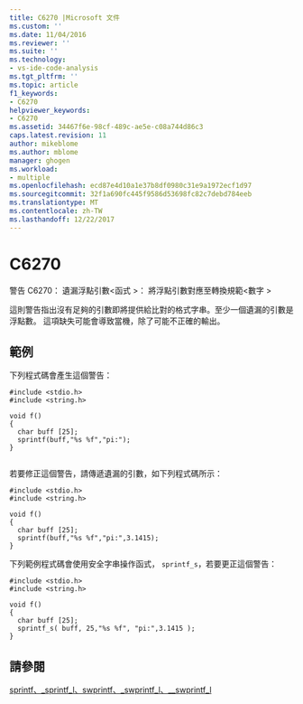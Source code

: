 ```yaml
---
title: C6270 |Microsoft 文件
ms.custom: ''
ms.date: 11/04/2016
ms.reviewer: ''
ms.suite: ''
ms.technology:
- vs-ide-code-analysis
ms.tgt_pltfrm: ''
ms.topic: article
f1_keywords:
- C6270
helpviewer_keywords:
- C6270
ms.assetid: 34467f6e-98cf-489c-ae5e-c08a744d86c3
caps.latest.revision: 11
author: mikeblome
ms.author: mblome
manager: ghogen
ms.workload:
- multiple
ms.openlocfilehash: ecd87e4d10a1e37b8df0980c31e9a1972ecf1d97
ms.sourcegitcommit: 32f1a690fc445f9586d53698fc82c7debd784eeb
ms.translationtype: MT
ms.contentlocale: zh-TW
ms.lasthandoff: 12/22/2017
---
```

# <a name="c6270"></a>C6270
警告 C6270： 遺漏浮點引數\<函式 >： 將浮點引數對應至轉換規範\<數字 >  
  
 這則警告指出沒有足夠的引數即將提供給比對的格式字串。至少一個遺漏的引數是浮點數。 這項缺失可能會導致當機，除了可能不正確的輸出。  
  
## <a name="example"></a>範例  
 下列程式碼會產生這個警告：  
  
```  
#include <stdio.h>  
#include <string.h>  
  
void f()  
{  
  char buff [25];  
  sprintf(buff,"%s %f","pi:");  
}  
  
```  
  
 若要修正這個警告，請傳遞遺漏的引數，如下列程式碼所示：  
  
```  
#include <stdio.h>  
#include <string.h>  
  
void f()  
{  
  char buff [25];  
  sprintf(buff,"%s %f","pi:",3.1415);   
}  
```  
  
 下列範例程式碼會使用安全字串操作函式， `sprintf_s`，若要更正這個警告：  
  
```  
#include <stdio.h>  
#include <string.h>  
  
void f()  
{  
  char buff [25];  
  sprintf_s( buff, 25,"%s %f", "pi:",3.1415 );  
}  
```  
  
## <a name="see-also"></a>請參閱  
 [sprintf、_sprintf_l、swprintf、_swprintf_l、\__swprintf_l](/cpp/c-runtime-library/reference/sprintf-sprintf-l-swprintf-swprintf-l-swprintf-l)